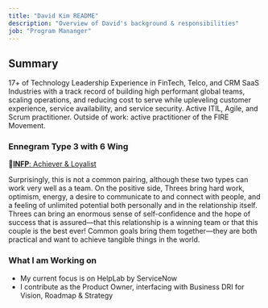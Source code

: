 ```yaml
---
title: "David Kim README"
description: "Overview of David's background & responsibilities"
job: "Program Mananger"
---
```


## Summary

17+ of Technology Leadership Experience in FinTech, Telco, and CRM SaaS Industries with a track record of building high performant global teams, scaling operations, and reducing cost to serve while upleveling customer experience, service availability, and service security. Active ITIL, Agile, and Scrum practitioner. Outside of work: active practitioner of the FIRE Movement.

### Ennegram Type 3 with 6 Wing

🔗[**INFP**: Achiever & Loyalist](https://www.enneagraminstitute.com/relationship-type-3-with-type-6/)

Surprisingly, this is not a common pairing, although these two types can work very well as a team. On the positive side, Threes bring hard work, optimism, energy, a desire to communicate to and connect with people, and a feeling of unlimited potential both personally and in the relationship itself. Threes can bring an enormous sense of self-confidence and the hope of success that is assured—that this relationship is a winning team or that this couple is the best ever! Common goals bring them together—they are both practical and want to achieve tangible things in the world. 

### What I am Working on

- My current focus is on HelpLab by ServiceNow
- I contribute as the Product Owner, interfacing with Business DRI for Vision, Roadmap & Strategy
